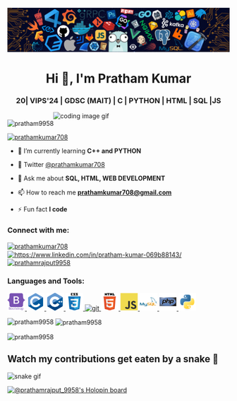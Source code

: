 ![logo](https://github.com/pratham9958/pratham9958/blob/main/githubimg.png)
<h1 align="center">Hi 👋, I'm Pratham Kumar</h1>
<h3 align="center">20| VIPS'24 | GDSC (MAIT) | C | PYTHON | HTML | SQL |JS</h3>

<img align="right" alt="coding image gif" width="400" src="https://user-images.githubusercontent.com/55389276/140866485-8fb1c876-9a8f-4d6a-98dc-08c4981eaf70.gif">

<p align="left"> <img src="https://komarev.com/ghpvc/?username=pratham9958&label=Profile%20views&color=0e75b6&style=flat" alt="pratham9958" /> </p>

<p align="left"> <a href="https://twitter.com/prathamkumar708" target="blank"><img src="https://img.shields.io/twitter/follow/prathamkumar708?logo=twitter&style=for-the-badge" alt="prathamkumar708" /></a> </p>

- 🌱 I’m currently learning **C++ and PYTHON**

- 📝 Twitter [@prathamkumar708](@prathamkumar708)

- 💬 Ask me about **SQL, HTML, WEB DEVELOPMENT**

- 📫 How to reach me **prathamkumar708@gmail.com**

- ⚡ Fun fact **I code**

<h3 align="left">Connect with me:</h3>
<p align="left">
<a href="https://twitter.com/prathamkumar708" target="blank"><img align="center" src="https://raw.githubusercontent.com/rahuldkjain/github-profile-readme-generator/master/src/images/icons/Social/twitter.svg" alt="prathamkumar708" height="30" width="40" /></a>
<a href="https://linkedin.com/in/https://www.linkedin.com/in/pratham-kumar-069b88143/" target="blank"><img align="center" src="https://raw.githubusercontent.com/rahuldkjain/github-profile-readme-generator/master/src/images/icons/Social/linked-in-alt.svg" alt="https://www.linkedin.com/in/pratham-kumar-069b88143/" height="30" width="40" /></a>
<a href="https://instagram.com/prathamrajput9958" target="blank"><img align="center" src="https://raw.githubusercontent.com/rahuldkjain/github-profile-readme-generator/master/src/images/icons/Social/instagram.svg" alt="prathamrajput9958" height="30" width="40" /></a>
</p>

<h3 align="left">Languages and Tools:</h3>
<p align="left"> <a href="https://getbootstrap.com" target="_blank" rel="noreferrer"> <img src="https://raw.githubusercontent.com/devicons/devicon/master/icons/bootstrap/bootstrap-plain-wordmark.svg" alt="bootstrap" width="40" height="40"/> </a> <a href="https://www.cprogramming.com/" target="_blank" rel="noreferrer"> <img src="https://raw.githubusercontent.com/devicons/devicon/master/icons/c/c-original.svg" alt="c" width="40" height="40"/> </a> <a href="https://www.w3schools.com/cpp/" target="_blank" rel="noreferrer"> <img src="https://raw.githubusercontent.com/devicons/devicon/master/icons/cplusplus/cplusplus-original.svg" alt="cplusplus" width="40" height="40"/> </a> <a href="https://www.w3schools.com/css/" target="_blank" rel="noreferrer"> <img src="https://raw.githubusercontent.com/devicons/devicon/master/icons/css3/css3-original-wordmark.svg" alt="css3" width="40" height="40"/> </a> <a href="https://git-scm.com/" target="_blank" rel="noreferrer"> <img src="https://www.vectorlogo.zone/logos/git-scm/git-scm-icon.svg" alt="git" width="40" height="40"/> </a> <a href="https://www.w3.org/html/" target="_blank" rel="noreferrer"> <img src="https://raw.githubusercontent.com/devicons/devicon/master/icons/html5/html5-original-wordmark.svg" alt="html5" width="40" height="40"/> </a> <a href="https://developer.mozilla.org/en-US/docs/Web/JavaScript" target="_blank" rel="noreferrer"> <img src="https://raw.githubusercontent.com/devicons/devicon/master/icons/javascript/javascript-original.svg" alt="javascript" width="40" height="40"/> </a> <a href="https://www.mysql.com/" target="_blank" rel="noreferrer"> <img src="https://raw.githubusercontent.com/devicons/devicon/master/icons/mysql/mysql-original-wordmark.svg" alt="mysql" width="40" height="40"/> </a> <a href="https://www.php.net" target="_blank" rel="noreferrer"> <img src="https://raw.githubusercontent.com/devicons/devicon/master/icons/php/php-original.svg" alt="php" width="40" height="40"/> </a> <a href="https://www.python.org" target="_blank" rel="noreferrer"> <img src="https://raw.githubusercontent.com/devicons/devicon/master/icons/python/python-original.svg" alt="python" width="40" height="40"/> </a> </p>

<p><img align="left" src="https://github-readme-stats.vercel.app/api/top-langs?username=pratham9958&show_icons=true&locale=en&layout=compact" alt="pratham9958" /></p>

<p>&nbsp;<img align="center" src="https://github-readme-stats.vercel.app/api?username=pratham9958&show_icons=true&locale=en" alt="pratham9958" /></p>

<p><img align="center" src="https://github-readme-streak-stats.herokuapp.com/?user=pratham9958&" alt="pratham9958" /></p>

## Watch my contributions get eaten by a snake 🐍
![snake gif](https://github.com/tanyarajhans/Actions/blob/output/github-contribution-grid-snake.svg)

[![@prathamrajput_9958's Holopin board](https://holopin.me/prathamrajput_9958)](https://holopin.io/@prathamrajput_9958)

